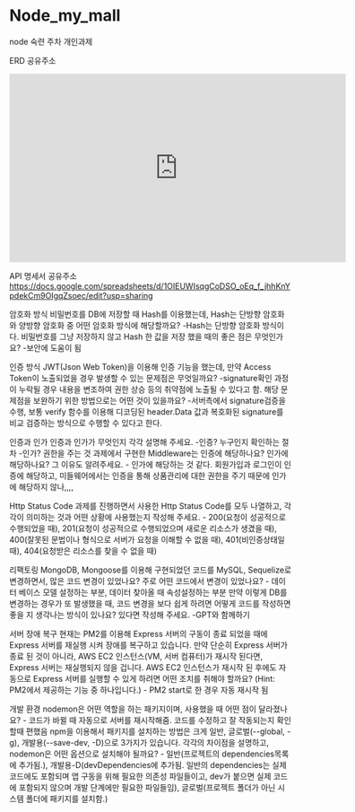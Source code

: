 # Node_my_mall

node 숙련 주차 개인과제

ERD 공유주소

<iframe width="600" height="336" src="https://www.erdcloud.com/p/SqmcMAacPdSBdtzaR" frameborder="0" allowfullscreen></iframe>

API 명세서 공유주소
https://docs.google.com/spreadsheets/d/1OIEUWIsqgCoDSO_oEq_f_jhhKnYpdekCm9OIgqZsoec/edit?usp=sharing

암호화 방식
비밀번호를 DB에 저장할 때 Hash를 이용했는데, Hash는 단방향 암호화와 양방향 암호화 중 어떤 암호화 방식에 해당할까요? -Hash는 단방향 암호화 방식이다.
비밀번호를 그냥 저장하지 않고 Hash 한 값을 저장 했을 때의 좋은 점은 무엇인가요? -보안에 도움이 됨

인증 방식
JWT(Json Web Token)을 이용해 인증 기능을 했는데, 만약 Access Token이 노출되었을 경우 발생할 수 있는 문제점은 무엇일까요?
-signature확인 과정이 누락될 경우 내용을 변조하여 권한 상승 등의 취약점에 노출될 수 있다고 함.
해당 문제점을 보완하기 위한 방법으로는 어떤 것이 있을까요? -서버측에서 signature검증을 수행, 보통 verify 함수를 이용해 디코딩된 header.Data 값과 복호화된 signature를 비교 검증하는 방식으로 수행할 수 있다고 한다.

인증과 인가
인증과 인가가 무엇인지 각각 설명해 주세요. -인증? 누구인지 확인하는 절차 -인가? 권한을 주는 것
과제에서 구현한 Middleware는 인증에 해당하나요? 인가에 해당하나요? 그 이유도 알려주세요. - 인가에 해당하는 것 같다. 회원가입과 로그인이 인증에 해당하고, 미들웨어에서는 인증을 통해 상품관리에 대한 권한을 주기 때문에 인가에 해당하지 않나,,,,

Http Status Code
과제를 진행하면서 사용한 Http Status Code를 모두 나열하고, 각각이 의미하는 것과 어떤 상황에 사용했는지 작성해 주세요. - 200(요청이 성공적으로 수행되었을 때), 201(요청이 성공적으로 수행되었으며 새로운 리소스가 생겼을 때), 400(잘못된 문법이나 형식으로 서버가 요청을 이해할 수 없을 때), 401(비인증상태일 때), 404(요청받은 리소스를 찾을 수 없을 때)

리팩토링
MongoDB, Mongoose를 이용해 구현되었던 코드를 MySQL, Sequelize로 변경하면서, 많은 코드 변경이 있었나요? 주로 어떤 코드에서 변경이 있었나요? - 데이터 베이스 모델 설정하는 부분, 데이터 찾아올 때 속성설정하는 부분
만약 이렇게 DB를 변경하는 경우가 또 발생했을 때, 코드 변경을 보다 쉽게 하려면 어떻게 코드를 작성하면 좋을 지 생각나는 방식이 있나요? 있다면 작성해 주세요. -GPT와 함께하기

서버 장애 복구
현재는 PM2를 이용해 Express 서버의 구동이 종료 되었을 때에 Express 서버를 재실행 시켜 장애를 복구하고 있습니다. 만약 단순히 Express 서버가 종료 된 것이 아니라, AWS EC2 인스턴스(VM, 서버 컴퓨터)가 재시작 된다면, Express 서버는 재실행되지 않을 겁니다. AWS EC2 인스턴스가 재시작 된 후에도 자동으로 Express 서버를 실행할 수 있게 하려면 어떤 조치를 취해야 할까요? (Hint: PM2에서 제공하는 기능 중 하나입니다.) - PM2 start로 한 경우 자동 재시작 됨

개발 환경
nodemon은 어떤 역할을 하는 패키지이며, 사용했을 때 어떤 점이 달라졌나요? - 코드가 바뀔 때 자동으로 서버를 재시작해줌. 코드를 수정하고 잘 작동되는지 확인할때 편했음
npm을 이용해서 패키지를 설치하는 방법은 크게 일반, 글로벌(--global, -g), 개발용(--save-dev, -D)으로 3가지가 있습니다. 각각의 차이점을 설명하고, nodemon은 어떤 옵션으로 설치해야 될까요? - 일반(프로젝트의 dependencies목록에 추가됨.), 개발용-D(devDependencies에 추가됨. 일반의 dependencies는 실제 코드에도 포함되며 앱 구동을 위해 필요한 의존성 파일들이고, dev가 붙으면 실제 코드에 포함되지 않으며 개발 단계에만 필요한 파일들임), 글로벌(프로젝트 폴더가 아닌 시스템 폴더에 패키지를 설치함.)
